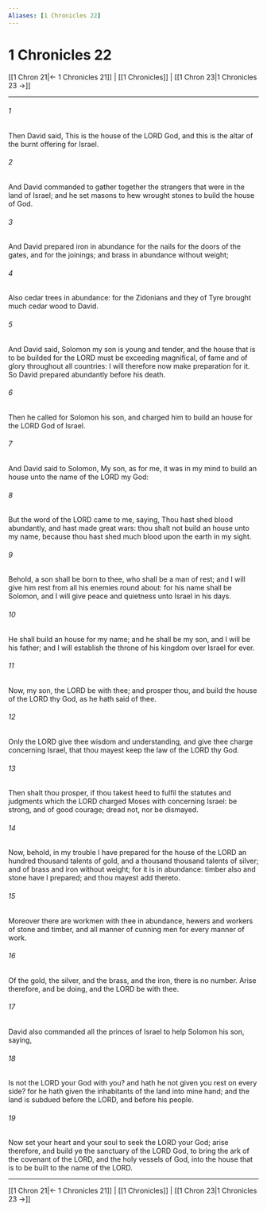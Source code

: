 ```yaml
---
Aliases: [1 Chronicles 22]
---
```

# 1 Chronicles 22

[[1 Chron 21|← 1 Chronicles 21]] | [[1 Chronicles]] | [[1 Chron 23|1 Chronicles 23 →]]
***



###### 1 
Then David said, This is the house of the LORD God, and this is the altar of the burnt offering for Israel. 

###### 2 
And David commanded to gather together the strangers that were in the land of Israel; and he set masons to hew wrought stones to build the house of God. 

###### 3 
And David prepared iron in abundance for the nails for the doors of the gates, and for the joinings; and brass in abundance without weight; 

###### 4 
Also cedar trees in abundance: for the Zidonians and they of Tyre brought much cedar wood to David. 

###### 5 
And David said, Solomon my son is young and tender, and the house that is to be builded for the LORD must be exceeding magnifical, of fame and of glory throughout all countries: I will therefore now make preparation for it. So David prepared abundantly before his death. 

###### 6 
Then he called for Solomon his son, and charged him to build an house for the LORD God of Israel. 

###### 7 
And David said to Solomon, My son, as for me, it was in my mind to build an house unto the name of the LORD my God: 

###### 8 
But the word of the LORD came to me, saying, Thou hast shed blood abundantly, and hast made great wars: thou shalt not build an house unto my name, because thou hast shed much blood upon the earth in my sight. 

###### 9 
Behold, a son shall be born to thee, who shall be a man of rest; and I will give him rest from all his enemies round about: for his name shall be Solomon, and I will give peace and quietness unto Israel in his days. 

###### 10 
He shall build an house for my name; and he shall be my son, and I will be his father; and I will establish the throne of his kingdom over Israel for ever. 

###### 11 
Now, my son, the LORD be with thee; and prosper thou, and build the house of the LORD thy God, as he hath said of thee. 

###### 12 
Only the LORD give thee wisdom and understanding, and give thee charge concerning Israel, that thou mayest keep the law of the LORD thy God. 

###### 13 
Then shalt thou prosper, if thou takest heed to fulfil the statutes and judgments which the LORD charged Moses with concerning Israel: be strong, and of good courage; dread not, nor be dismayed. 

###### 14 
Now, behold, in my trouble I have prepared for the house of the LORD an hundred thousand talents of gold, and a thousand thousand talents of silver; and of brass and iron without weight; for it is in abundance: timber also and stone have I prepared; and thou mayest add thereto. 

###### 15 
Moreover there are workmen with thee in abundance, hewers and workers of stone and timber, and all manner of cunning men for every manner of work. 

###### 16 
Of the gold, the silver, and the brass, and the iron, there is no number. Arise therefore, and be doing, and the LORD be with thee. 

###### 17 
David also commanded all the princes of Israel to help Solomon his son, saying, 

###### 18 
Is not the LORD your God with you? and hath he not given you rest on every side? for he hath given the inhabitants of the land into mine hand; and the land is subdued before the LORD, and before his people. 

###### 19 
Now set your heart and your soul to seek the LORD your God; arise therefore, and build ye the sanctuary of the LORD God, to bring the ark of the covenant of the LORD, and the holy vessels of God, into the house that is to be built to the name of the LORD.

***
[[1 Chron 21|← 1 Chronicles 21]] | [[1 Chronicles]] | [[1 Chron 23|1 Chronicles 23 →]]
